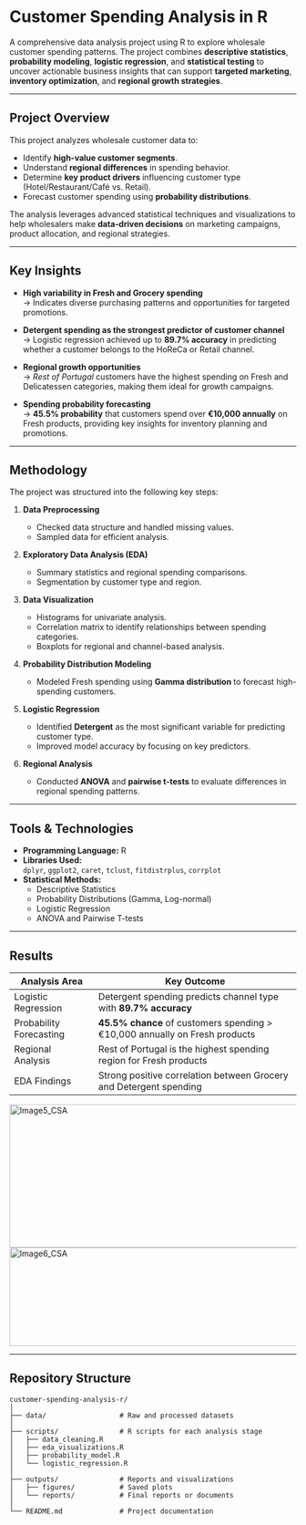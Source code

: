 # Customer Spending Analysis in R

A comprehensive data analysis project using R to explore wholesale customer spending patterns. The project combines **descriptive statistics**, **probability modeling**, **logistic regression**, and **statistical testing** to uncover actionable business insights that can support **targeted marketing**, **inventory optimization**, and **regional growth strategies**.

---

## Project Overview
This project analyzes wholesale customer data to:
- Identify **high-value customer segments**.
- Understand **regional differences** in spending behavior.
- Determine **key product drivers** influencing customer type (Hotel/Restaurant/Café vs. Retail).
- Forecast customer spending using **probability distributions**.

The analysis leverages advanced statistical techniques and visualizations to help wholesalers make **data-driven decisions** on marketing campaigns, product allocation, and regional strategies.

---

## Key Insights
- **High variability in Fresh and Grocery spending**  
  → Indicates diverse purchasing patterns and opportunities for targeted promotions.

- **Detergent spending as the strongest predictor of customer channel**  
  → Logistic regression achieved up to **89.7% accuracy** in predicting whether a customer belongs to the HoReCa or Retail channel.

- **Regional growth opportunities**  
  → *Rest of Portugal* customers have the highest spending on Fresh and Delicatessen categories, making them ideal for growth campaigns.

- **Spending probability forecasting**  
  → **45.5% probability** that customers spend over **€10,000 annually** on Fresh products, providing key insights for inventory planning and promotions.

---

## Methodology
The project was structured into the following key steps:

1. **Data Preprocessing**
   - Checked data structure and handled missing values.
   - Sampled data for efficient analysis.

2. **Exploratory Data Analysis (EDA)**
   - Summary statistics and regional spending comparisons.
   - Segmentation by customer type and region.

3. **Data Visualization**
   - Histograms for univariate analysis.
   - Correlation matrix to identify relationships between spending categories.
   - Boxplots for regional and channel-based analysis.

4. **Probability Distribution Modeling**
   - Modeled Fresh spending using **Gamma distribution** to forecast high-spending customers.

5. **Logistic Regression**
   - Identified **Detergent** as the most significant variable for predicting customer type.
   - Improved model accuracy by focusing on key predictors.

6. **Regional Analysis**
   - Conducted **ANOVA** and **pairwise t-tests** to evaluate differences in regional spending patterns.

---

## Tools & Technologies
- **Programming Language:** R  
- **Libraries Used:**  
  `dplyr`, `ggplot2`, `caret`, `tclust`, `fitdistrplus`, `corrplot`
- **Statistical Methods:**
  - Descriptive Statistics
  - Probability Distributions (Gamma, Log-normal)
  - Logistic Regression
  - ANOVA and Pairwise T-tests

---

## Results
| Analysis Area            | Key Outcome |
|--------------------------|-------------|
| Logistic Regression      | Detergent spending predicts channel type with **89.7% accuracy** |
| Probability Forecasting  | **45.5% chance** of customers spending > €10,000 annually on Fresh products |
| Regional Analysis        | Rest of Portugal is the highest spending region for Fresh products |
| EDA Findings             | Strong positive correlation between Grocery and Detergent spending |
<img width="635" height="251" alt="Image5_CSA" src="https://github.com/user-attachments/assets/facb049c-6db3-4701-b3a8-ac9786e0bacb" />
<img width="816" height="173" alt="Image6_CSA" src="https://github.com/user-attachments/assets/12289b8b-c3f9-42af-975d-1d0cc76f64c9" />

---

## Repository Structure
```
customer-spending-analysis-r/
│
├── data/                  # Raw and processed datasets
│
├── scripts/               # R scripts for each analysis stage
│   ├── data_cleaning.R
│   ├── eda_visualizations.R
│   ├── probability_model.R
│   └── logistic_regression.R
│
├── outputs/               # Reports and visualizations
│   ├── figures/           # Saved plots
│   └── reports/           # Final reports or documents
│
└── README.md              # Project documentation
```
